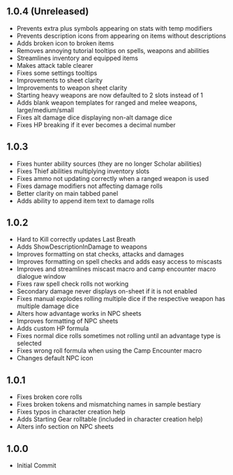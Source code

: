 ## 1.0.4 (Unreleased)
* Prevents extra plus symbols appearing on stats with temp modifiers
* Prevents description icons from appearing on items without descriptions
* Adds broken icon to broken items
* Removes annoying tutorial tooltips on spells, weapons and abilities
* Streamlines inventory and equipped items
* Makes attack table clearer
* Fixes some settings tooltips
* Improvements to sheet clarity
* Improvements to weapon sheet clarity
* Starting heavy weapons are now defaulted to 2 slots instead of 1
* Adds blank weapon templates for ranged and melee weapons, large/medium/small
* Fixes alt damage dice displaying non-alt damage dice
* Fixes HP breaking if it ever becomes a decimal number

## 1.0.3
* Fixes hunter ability sources (they are no longer Scholar abilities)
* Fixes Thief abilities multiplying inventory slots
* Fixes ammo not updating correctly when a ranged weapon is used
* Fixes damage modifiers not affecting damage rolls
* Better clarity on main tabbed panel
* Adds ability to append item text to damage rolls

## 1.0.2
* Hard to Kill correctly updates Last Breath
* Adds ShowDescriptionInDamage to weapons
* Improves formatting on stat checks, attacks and damages
* Improves formatting on spell checks and adds easy access to miscasts
* Improves  and streamlines miscast macro and camp encounter macro dialogue window
* Fixes raw spell check rolls not working
* Secondary damage never displays on-sheet if it is not enabled
* Fixes manual explodes rolling multiple dice if the respective weapon has multiple damage dice
* Alters how advantage works in NPC sheets
* Improves formatting of NPC sheets
* Adds custom HP formula
* Fixes normal dice rolls sometimes not rolling until an advantage type is selected
* Fixes wrong roll formula when using the Camp Encounter macro
* Changes default NPC icon

## 1.0.1
* Fixes broken core rolls
* Fixes broken tokens and mismatching names in sample bestiary
* Fixes typos in character creation help
* Adds Starting Gear rolltable (included in character creation help)
* Alters info section on NPC sheets

## 1.0.0
* Initial Commit
